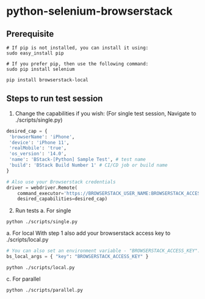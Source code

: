 # python-selenium-browserstack

## Prerequisite
```
# If pip is not installed, you can install it using:
sudo easy_install pip

# If you prefer pip, then use the following command:
sudo pip install selenium

pip install browserstack-local
```

## Steps to run test session

1. Change the capabilities if you wish:
(For single test session, Navigate to ./scripts/single.py)
```python
desired_cap = {
 'browserName': 'iPhone',
 'device': 'iPhone 11',
 'realMobile': 'true',
 'os_version': '14.0',
 'name': 'BStack-[Python] Sample Test', # test name
 'build': 'BStack Build Number 1' # CI/CD job or build name
}

# Also use your Browserstack credentials
driver = webdriver.Remote(
    command_executor='https://BROWSERSTACK_USER_NAME:BROWSERSTACK_ACCESS_KEY@hub-cloud.browserstack.com/wd/hub',
    desired_capabilities=desired_cap)
```

2. Run tests
  a. For single
  ```
  python ./scripts/single.py
  ```
  a. For local
  With step 1 also add your browserstack access key to ./scripts/local.py
  ```python
  # You can also set an environment variable - "BROWSERSTACK_ACCESS_KEY".
  bs_local_args = { "key": "BROWSERSTACK_ACCESS_KEY" }
  ```
  ```
  python ./scripts/local.py
  ```
  c. For parallel
  ```
  python ./scripts/parallel.py
  ```